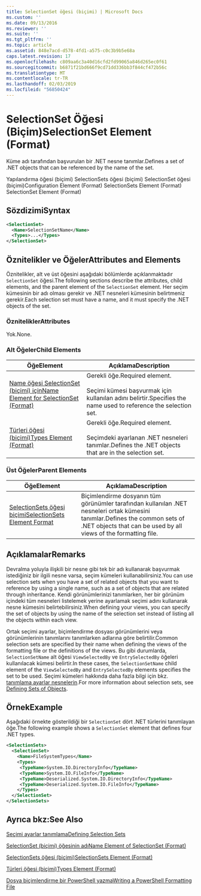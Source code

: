 ```yaml
---
title: SelectionSet öğesi (biçimi) | Microsoft Docs
ms.custom: ''
ms.date: 09/13/2016
ms.reviewer: ''
ms.suite: ''
ms.tgt_pltfrm: ''
ms.topic: article
ms.assetid: 848e7acd-d578-4fd1-a575-c0c3b9b5e68a
caps.latest.revision: 17
ms.openlocfilehash: c809aa6c3a40d16cfd2fd99065a846d265ec0f61
ms.sourcegitcommit: b6871f21bd666f9cd71dd336bb3f844cf472b56c
ms.translationtype: MT
ms.contentlocale: tr-TR
ms.lasthandoff: 02/03/2019
ms.locfileid: "56850424"
---
```

# <a name="selectionset-element-format"></a><span data-ttu-id="7c973-102">SelectionSet Öğesi (Biçim)</span><span class="sxs-lookup"><span data-stu-id="7c973-102">SelectionSet Element (Format)</span></span>

<span data-ttu-id="7c973-103">Küme adı tarafından başvurulan bir .NET nesne tanımlar.</span><span class="sxs-lookup"><span data-stu-id="7c973-103">Defines a set of .NET objects that can be referenced by the name of the set.</span></span>

<span data-ttu-id="7c973-104">Yapılandırma öğesi (biçimi) SelectionSets öğesi (biçimi) SelectionSet öğesi (biçimi)</span><span class="sxs-lookup"><span data-stu-id="7c973-104">Configuration Element (Format) SelectionSets Element (Format) SelectionSet Element (Format)</span></span>

## <a name="syntax"></a><span data-ttu-id="7c973-105">Sözdizimi</span><span class="sxs-lookup"><span data-stu-id="7c973-105">Syntax</span></span>

```xml
<SelectionSet>
  <Name>SelectionSetName</Name>
  <Types>...</Types>
</SelectionSet>
```

## <a name="attributes-and-elements"></a><span data-ttu-id="7c973-106">Öznitelikler ve Öğeler</span><span class="sxs-lookup"><span data-stu-id="7c973-106">Attributes and Elements</span></span>

<span data-ttu-id="7c973-107">Öznitelikler, alt ve üst öğesini aşağıdaki bölümlerde açıklanmaktadır `SelectionSet` öğesi.</span><span class="sxs-lookup"><span data-stu-id="7c973-107">The following sections describe the attributes, child elements, and the parent element of the `SelectionSet` element.</span></span> <span data-ttu-id="7c973-108">Her seçim kümesinin bir adı olması gerekir ve .NET nesneleri kümesinin belirtmeniz gerekir.</span><span class="sxs-lookup"><span data-stu-id="7c973-108">Each selection set must have a name, and it must specify the .NET objects of the set.</span></span>

### <a name="attributes"></a><span data-ttu-id="7c973-109">Öznitelikler</span><span class="sxs-lookup"><span data-stu-id="7c973-109">Attributes</span></span>

<span data-ttu-id="7c973-110">Yok.</span><span class="sxs-lookup"><span data-stu-id="7c973-110">None.</span></span>

### <a name="child-elements"></a><span data-ttu-id="7c973-111">Alt Öğeler</span><span class="sxs-lookup"><span data-stu-id="7c973-111">Child Elements</span></span>

|<span data-ttu-id="7c973-112">Öğe</span><span class="sxs-lookup"><span data-stu-id="7c973-112">Element</span></span>|<span data-ttu-id="7c973-113">Açıklama</span><span class="sxs-lookup"><span data-stu-id="7c973-113">Description</span></span>|
|-------------|-----------------|
|[<span data-ttu-id="7c973-114">Name öğesi SelectionSet (biçimi) için</span><span class="sxs-lookup"><span data-stu-id="7c973-114">Name Element for SelectionSet (Format)</span></span>](./name-element-for-selectionset-format.md)|<span data-ttu-id="7c973-115">Gerekli öğe.</span><span class="sxs-lookup"><span data-stu-id="7c973-115">Required element.</span></span><br /><br /> <span data-ttu-id="7c973-116">Seçimi kümesi başvurmak için kullanılan adını belirtir.</span><span class="sxs-lookup"><span data-stu-id="7c973-116">Specifies the name used to reference the selection set.</span></span>|
|[<span data-ttu-id="7c973-117">Türleri öğesi (biçimi)</span><span class="sxs-lookup"><span data-stu-id="7c973-117">Types Element (Format)</span></span>](./types-element-for-selectionset-format.md)|<span data-ttu-id="7c973-118">Gerekli öğe.</span><span class="sxs-lookup"><span data-stu-id="7c973-118">Required element.</span></span><br /><br /> <span data-ttu-id="7c973-119">Seçimdeki ayarlanan .NET nesneleri tanımlar.</span><span class="sxs-lookup"><span data-stu-id="7c973-119">Defines the .NET objects that are in the selection set.</span></span>|

### <a name="parent-elements"></a><span data-ttu-id="7c973-120">Üst Öğeler</span><span class="sxs-lookup"><span data-stu-id="7c973-120">Parent Elements</span></span>

|<span data-ttu-id="7c973-121">Öğe</span><span class="sxs-lookup"><span data-stu-id="7c973-121">Element</span></span>|<span data-ttu-id="7c973-122">Açıklama</span><span class="sxs-lookup"><span data-stu-id="7c973-122">Description</span></span>|
|-------------|-----------------|
|[<span data-ttu-id="7c973-123">SelectionSets öğesi biçimi</span><span class="sxs-lookup"><span data-stu-id="7c973-123">SelectionSets Element Format</span></span>](./selectionsets-element-format.md)|<span data-ttu-id="7c973-124">Biçimlendirme dosyanın tüm görünümler tarafından kullanılan .NET nesneleri ortak kümesini tanımlar.</span><span class="sxs-lookup"><span data-stu-id="7c973-124">Defines the common sets of .NET objects that can be used by all views of the formatting file.</span></span>|

## <a name="remarks"></a><span data-ttu-id="7c973-125">Açıklamalar</span><span class="sxs-lookup"><span data-stu-id="7c973-125">Remarks</span></span>

<span data-ttu-id="7c973-126">Devralma yoluyla ilişkili bir nesne gibi tek bir adı kullanarak başvurmak istediğiniz bir ilgili nesne varsa, seçim kümeleri kullanabilirsiniz.</span><span class="sxs-lookup"><span data-stu-id="7c973-126">You can use selection sets when you have a set of related objects that you want to reference by using a single name, such as a set of objects that are related through inheritance.</span></span> <span data-ttu-id="7c973-127">Kendi görünümlerinizi tanımlarken, her bir görünüm içindeki tüm nesneleri listelemek yerine ayarlamak seçimi adını kullanarak nesne kümesini belirtebilirsiniz.</span><span class="sxs-lookup"><span data-stu-id="7c973-127">When defining your views, you can specify the set of objects by using the name of the selection set instead of listing all the objects within each view.</span></span>

<span data-ttu-id="7c973-128">Ortak seçimi ayarlar, biçimlendirme dosyası görünümlerini veya görünümlerinin tanımlarını tanımlarken adlarına göre belirtilir.</span><span class="sxs-lookup"><span data-stu-id="7c973-128">Common selection sets are specified by their name when defining the views of the formatting file or the definitions of the views.</span></span> <span data-ttu-id="7c973-129">Bu gibi durumlarda, `SelectionSetName` alt öğesi `ViewSelectedBy` ve `EntrySelectedBy` öğeleri kullanılacak kümesi belirtir.</span><span class="sxs-lookup"><span data-stu-id="7c973-129">In these cases, the `SelectionSetName` child element of the `ViewSelectedBy` and `EntrySelectedBy` elements specifies the set to be used.</span></span> <span data-ttu-id="7c973-130">Seçimi kümeleri hakkında daha fazla bilgi için bkz. [tanımlama ayarlar nesnelerin](./defining-selection-sets.md).</span><span class="sxs-lookup"><span data-stu-id="7c973-130">For more information about selection sets, see [Defining Sets of Objects](./defining-selection-sets.md).</span></span>

## <a name="example"></a><span data-ttu-id="7c973-131">Örnek</span><span class="sxs-lookup"><span data-stu-id="7c973-131">Example</span></span>

<span data-ttu-id="7c973-132">Aşağıdaki örnekte gösterildiği bir `SelectionSet` dört .NET türlerini tanımlayan öğe.</span><span class="sxs-lookup"><span data-stu-id="7c973-132">The following example shows a `SelectionSet` element that defines four .NET types.</span></span>

```xml
<SelectionSets>
  <SelectionSet>
    <Name>FileSystemTypes</Name>
    <Types>
     <TypeName>System.IO.DirectoryInfo</TypeName>
     <TypeName>System.IO.FileInfo</TypeName>
     <TypeName>Deserialized.System.IO.DirectoryInfo</TypeName>
     <TypeName>Deserialized.System.IO.FileInfo</TypeName>
    </Types>
  </SelectionSet>
</SelectionSets>
```

## <a name="see-also"></a><span data-ttu-id="7c973-133">Ayrıca bkz:</span><span class="sxs-lookup"><span data-stu-id="7c973-133">See Also</span></span>

[<span data-ttu-id="7c973-134">Seçimi ayarlar tanımlama</span><span class="sxs-lookup"><span data-stu-id="7c973-134">Defining Selection Sets</span></span>](./defining-selection-sets.md)

[<span data-ttu-id="7c973-135">SelectionSet (biçimi) öğesinin adı</span><span class="sxs-lookup"><span data-stu-id="7c973-135">Name Element of SelectionSet (Format)</span></span>](./name-element-for-selectionset-format.md)

[<span data-ttu-id="7c973-136">SelectionSets öğesi (biçimi)</span><span class="sxs-lookup"><span data-stu-id="7c973-136">SelectionSets Element (Format)</span></span>](./selectionsets-element-format.md)

[<span data-ttu-id="7c973-137">Türleri öğesi (biçimi)</span><span class="sxs-lookup"><span data-stu-id="7c973-137">Types Element (Format)</span></span>](./types-element-for-selectionset-format.md)

[<span data-ttu-id="7c973-138">Dosya biçimlendirme bir PowerShell yazma</span><span class="sxs-lookup"><span data-stu-id="7c973-138">Writing a PowerShell Formatting File</span></span>](./writing-a-powershell-formatting-file.md)

